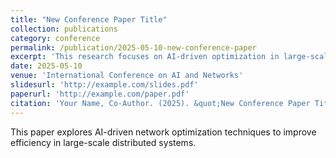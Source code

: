 ```yaml
---
title: "New Conference Paper Title"
collection: publications
category: conference
permalink: /publication/2025-05-10-new-conference-paper
excerpt: 'This research focuses on AI-driven optimization in large-scale networks.'
date: 2025-05-10
venue: 'International Conference on AI and Networks'
slidesurl: 'http://example.com/slides.pdf'
paperurl: 'http://example.com/paper.pdf'
citation: 'Your Name, Co-Author. (2025). &quot;New Conference Paper Title.&quot; <i>International Conference on AI and Networks</i>.'
---
```


This paper explores AI-driven network optimization techniques to improve efficiency in large-scale distributed systems.
